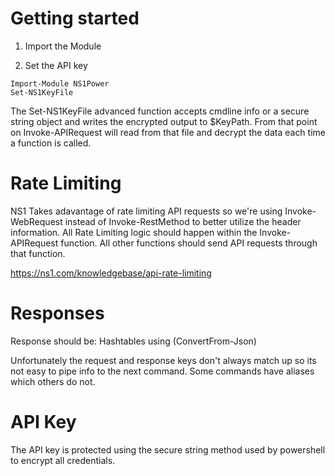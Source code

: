 # Getting started
1. Import the Module 

2. Set the API key
```
Import-Module NS1Power
Set-NS1KeyFile
```

The Set-NS1KeyFile advanced function accepts cmdline info or a secure string object and writes the encrypted output to $KeyPath. From that point on Invoke-APIRequest will read from that file and decrypt the data each time a function is called.

# Rate Limiting
NS1 Takes adavantage of rate limiting API requests so we're using Invoke-WebRequest instead of Invoke-RestMethod to better utilize the header information. All Rate Limiting logic should happen within the Invoke-APIRequest function. All other functions should send API requests through that function. 

https://ns1.com/knowledgebase/api-rate-limiting

# Responses
Response should be:
Hashtables using (ConvertFrom-Json)

Unfortunately the request and response keys don't always match up so its not easy to pipe info to the next command. Some commands have aliases which  others do not.

# API Key
The API key is protected using the secure string method used by powershell to encrypt all credentials.